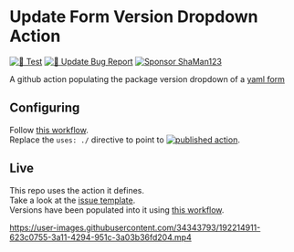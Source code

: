 # Update Form Version Dropdown Action

[![🧪 Test](https://github.com/ShaMan123/gha-populate-form-version/actions/workflows/test.yml/badge.svg)](https://github.com/ShaMan123/gha-populate-form-version/actions/workflows/test.yml)
[![🚀 Update Bug Report](https://github.com/ShaMan123/gha-populate-form-version/actions/workflows/update_bug_report.yml/badge.svg)](https://github.com/ShaMan123/gha-populate-form-version/actions/workflows/update_bug_report.yml)
[![Sponsor ShaMan123](https://img.shields.io/static/v1?label=Sponsor%20ShaMan123&message=%E2%9D%A4&logo=GitHub&color=%23fe8e86)](https://github.com/sponsors/ShaMan123)

A github action populating the package version dropdown of a [yaml form](https://docs.github.com/en/communities/using-templates-to-encourage-useful-issues-and-pull-requests/syntax-for-issue-forms)

## Configuring

Follow [this workflow](.github/workflows/update_bug_report.yml).\
Replace the `uses: ./` directive to point to [![published action ](https://img.shields.io/github/v/tag/ShaMan123/gha-populate-form-version?label=ShaMan123%2Fgha-populate-form-version%40&sort=semver)](https://github.com/marketplace/actions/populate-yaml-dropdown-version).

## Live

This repo uses the action it defines.\
Take a look at the [issue template](../../issues/new?template=bug_report.yml).\
Versions have been populated into it using [this workflow](.github/workflows/update_bug_report.yml).

https://user-images.githubusercontent.com/34343793/192214911-623c0755-3a11-4294-951c-3a03b36fd204.mp4
